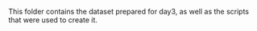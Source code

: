 This folder contains the dataset prepared for day3, as well as the scripts that were used to create it.